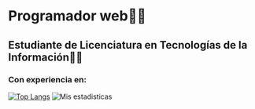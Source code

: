 # Programador web👨‍💻
## Estudiante de Licenciatura en Tecnologías de la Información👨‍🎓

### Con experiencia en:

[![Top Langs](https://github-readme-stats.vercel.app/api/top-langs/?username=diegoalz&layout=compact&theme=dark)](https://github.com/diegoalz/github-readme-stats)
![Mis estadisticas](https://github-readme-stats.vercel.app/api?username=diegoalz&show_icons=true&theme=radical)
<!--
**diegoalz/diegoalz** is a ✨ _special_ ✨ repository because its `README.md` (this file) appears on your GitHub profile.

Here are some ideas to get you started:

- 🔭 I’m currently working on ...
- 🌱 I’m currently learning ...
- 👯 I’m looking to collaborate on ...
- 🤔 I’m looking for help with ...
- 💬 Ask me about ...
- 📫 How to reach me: ...
- 😄 Pronouns: ...
- ⚡ Fun fact: ...
-->
